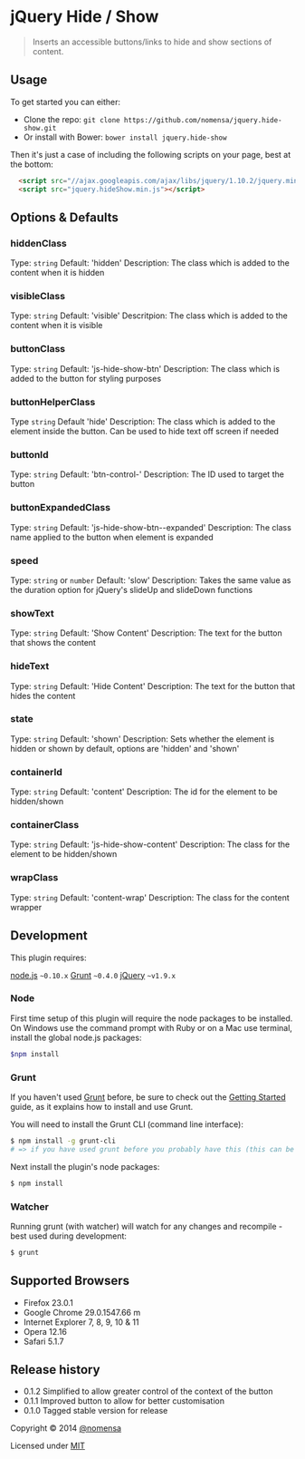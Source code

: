 # jQuery Hide / Show

> Inserts an accessible buttons/links to hide and show sections of content.


## Usage

To get started you can either:

 - Clone the repo: `git clone https://github.com/nomensa/jquery.hide-show.git`
 - Or install with Bower: `bower install jquery.hide-show`

Then it's just a case of including the following scripts on your page, best at the bottom:

```html
  <script src="//ajax.googleapis.com/ajax/libs/jquery/1.10.2/jquery.min.js"></script>
  <script src="jquery.hideShow.min.js"></script>
```


## Options & Defaults

### hiddenClass

Type: `string`
Default: 'hidden'
Description: The class which is added to the content when it is hidden

### visibleClass

Type: `string`
Default: 'visible'
Descritpion: The class which is added to the content when it is visible

### buttonClass

Type: `string`
Default: 'js-hide-show-btn'
Description: The class which is added to the button for styling purposes

### buttonHelperClass

Type `string`
Default 'hide'
Description: The class which is added to the element inside the button. Can be used to hide text off screen if needed

### buttonId

Type: `string`
Default: 'btn-control-'
Description: The ID used to target the button

### buttonExpandedClass

Type: `string`
Default: 'js-hide-show-btn--expanded'
Description: The class name applied to the button when element is expanded

### speed

Type: `string` or `number`
Default: 'slow'
Description: Takes the same value as the duration option for jQuery's slideUp and slideDown functions

### showText

Type: `string`
Default: 'Show Content'
Description: The text for the button that shows the content

### hideText

Type: `string`
Default: 'Hide Content'
Description: The text for the button that hides the content

### state
Type: `string`
Default: 'shown'
Description: Sets whether the element is hidden or shown by default, options are 'hidden' and 'shown'

### containerId

Type: `string`
Default: 'content'
Description: The id for the element to be hidden/shown

### containerClass

Type: `string`
Default: 'js-hide-show-content'
Description: The class for the element to be hidden/shown

### wrapClass

Type: `string`
Default: 'content-wrap'
Description: The class for the content wrapper

## Development

This plugin requires:

[node.js](http://nodejs.org/) `~0.10.x`
[Grunt](http://gruntjs.com/) `~0.4.0`
[jQuery](http://jquery.com) `~v1.9.x`

### Node
First time setup of this plugin will require the node packages to be installed. On Windows use the command prompt with Ruby or on a Mac use terminal, install the global node.js packages:

```bash
$npm install
```

### Grunt
If you haven't used [Grunt](http://gruntjs.com/) before, be sure to check out the [Getting Started](http://gruntjs.com/getting-started) guide, as it explains how to install and use Grunt.

You will need to install the Grunt CLI (command line interface):

```bash
$ npm install -g grunt-cli
# => if you have used grunt before you probably have this (this can be run from any directory)
```

Next install the plugin's node packages:

```bash
$ npm install
```

### Watcher

Running grunt (with watcher) will watch for any changes and recompile - best used during development:

```bash
$ grunt
```

## Supported Browsers
* Firefox 23.0.1
* Google Chrome 29.0.1547.66 m
* Internet Explorer 7, 8, 9, 10 & 11
* Opera 12.16
* Safari 5.1.7


## Release history

 - 0.1.2 Simplified to allow greater control of the context of the button
 - 0.1.1 Improved button to allow for better customisation
 - 0.1.0 Tagged stable version for release

Copyright &copy; 2014 [@nomensa](http://nomensa.com)

Licensed under [MIT](http://opensource.org/licenses/mit-license.php)